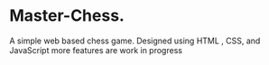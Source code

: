# Master-Chess.
A simple web based chess game. Designed using HTML , CSS, and JavaScript more features are work in progress
